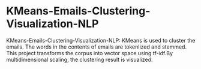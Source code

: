 # KMeans-Emails-Clustering-Visualization-NLP
KMeans-Emails-Clustering-Visualization-NLP: KMeans is used to cluster the emails. The words in the contents of emails are tokenlized and stemmed. This project transforms the corpus into vector space using tf-idf.By multidimensional scaling, the clustering result is visualized.
